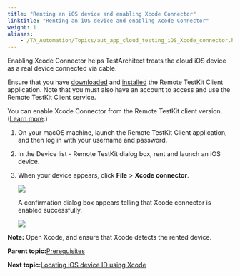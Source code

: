 ```yaml
--- 
title: "Renting an iOS device and enabling Xcode Connector"
linktitle: "Renting an iOS device and enabling Xcode Connector"
weight: 1
aliases: 
    - /TA_Automation/Topics/aut_app_cloud_testing_iOS_Xcode_connector.html
---
```


Enabling Xcode Connector helps TestArchitect treats the cloud iOS device as a real device connected via cable.

Ensure that you have [downloaded](https://appkitbox.com/en/testkit/download) and [installed](https://appkitbox.com/en/testkit/support/signin/signin13) the Remote TestKit Client application. Note that you must also have an account to access and use the Remote TestKit Client service.

You can enable Xcode Connector from the Remote TestKit client version. \([Learn more](https://appkitbox.com/en/testkit/support/tools/tools11).\)

1.  On your macOS machine, launch the Remote TestKit Client application, and then log in with your username and password.

2.  In the Device list - Remote TestKit dialog box, rent and launch an iOS device.

3.  When your device appears, click **File** \> **Xcode connector**.

    ![](/images//Images/xcode_connector.png)

    A confirmation dialog box appears telling that Xcode connector is enabled successfully.

    ![](/images//Images/xcode_connector_enabled.png)


**Note:** Open Xcode, and ensure that Xcode detects the rented device.

**Parent topic:**[Prerequisites](/TA_Automation/Topics/aut_app_cloud_testing_iOS_prerequisites.html)

**Next topic:**[Locating iOS device ID using Xcode](/TA_Automation/Topics/aut_obtaining_UDID.html)

